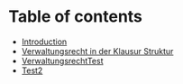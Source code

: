 # Table of contents

* [Introduction](README.md)
* [Verwaltungsrecht in der Klausur Struktur](verwaltungsrecht-in-der-klausur-struktur.md)
* [VerwaltungsrechtTest](verwaltungsrechttest.md)
* [Test2](test2.md)

